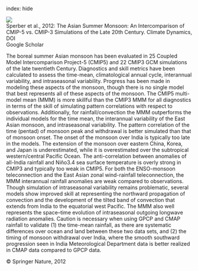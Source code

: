 index: hide

<div class="Citation">
    <div class="Citation-thumb CitationThumb-linked"  data-href="https://doi.org/10.1007/s00382-012-1607-6">
      <img src="https://static.claimspace.cloud/climate-study-static/refs/thumbs/9/Sperber_et_al_2012-thumb.png" />
    </div>

  <div class="Citation-body">
    <div class="Citation-text">Sperber et al., 2012: The Asian Summer Monsoon: An Intercomparison of CMIP-5 vs. CMIP-3 Simulations of the Late 20th Century. <span class="Article-journal">Climate Dynamics, </span><span class="Article-volume"></span></div>
    <div class="Citation-links">
      <div class="CitationLink" data-href="https://doi.org/10.1007/s00382-012-1607-6">
        <div class="CitationLink-icon CitationLink-Doi"></div>
        <div class="CitationLink-text">DOI</div>
      </div>
      <div class="CitationLink" data-href="https://scholar.google.com/scholar?q=10.1007/s00382-012-1607-6">
        <div class="CitationLink-icon CitationLink-Scholar"></div>
        <div class="CitationLink-text">Google Scholar</div>
      </div>
    </div>
  </div>
</div>

The boreal summer Asian monsoon has been evaluated in 25 Coupled Model Intercomparison Project-5 (CMIP5) and 22 CMIP3 GCM simulations of the late twentieth Century. Diagnostics and skill metrics have been calculated to assess the time-mean, climatological annual cycle, interannual variability, and intraseasonal variability. Progress has been made in modeling these aspects of the monsoon, though there is no single model that best represents all of these aspects of the monsoon. The CMIP5 multi-model mean (MMM) is more skillful than the CMIP3 MMM for all diagnostics in terms of the skill of simulating pattern correlations with respect to observations. Additionally, for rainfall/convection the MMM outperforms the individual models for the time mean, the interannual variability of the East Asian monsoon, and intraseasonal variability. The pattern correlation of the time (pentad) of monsoon peak and withdrawal is better simulated than that of monsoon onset. The onset of the monsoon over India is typically too late in the models. The extension of the monsoon over eastern China, Korea, and Japan is underestimated, while it is overestimated over the subtropical western/central Pacific Ocean. The anti-correlation between anomalies of all-India rainfall and Niño3.4 sea surface temperature is overly strong in CMIP3 and typically too weak in CMIP5. For both the ENSO-monsoon teleconnection and the East Asian zonal wind-rainfall teleconnection, the MMM interannual rainfall anomalies are weak compared to observations. Though simulation of intraseasonal variability remains problematic, several models show improved skill at representing the northward propagation of convection and the development of the tilted band of convection that extends from India to the equatorial west Pacific. The MMM also well represents the space–time evolution of intraseasonal outgoing longwave radiation anomalies. Caution is necessary when using GPCP and CMAP rainfall to validate (1) the time-mean rainfall, as there are systematic differences over ocean and land between these two data sets, and (2) the timing of monsoon withdrawal over India, where the smooth southward progression seen in India Meteorological Department data is better realized in CMAP data compared to GPCP data.

<div class="Citation-copy">
&copy; Springer Nature, 2012
</div>